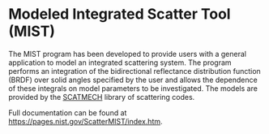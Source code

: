 <h1>Modeled Integrated Scatter Tool (MIST)</h1>

The MIST program has been developed to provide users with a general application to model
an integrated scattering system. The program performs an integration of the bidirectional
reflectance distribution function (BRDF) over solid angles specified by the user and allows
the dependence of these integrals on model parameters to be investigated. The models are
provided by the <a href="https://pages.nist.gov/SCATMECH/index.htm">SCATMECH</a> library of scattering codes.

Full documentation can be found at <a href="https://pages.nist.gov/ScatterMIST/index.htm">https://pages.nist.gov/ScatterMIST/index.htm</a>.